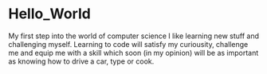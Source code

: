 # Hello_World
My first step into the world of computer science
I like learning new stuff and challenging myself. Learning to code will satisfy my curiousity, challenge me and equip me with a skill which soon (in my opinion) will be as important as knowing how to drive a car, type or cook.

